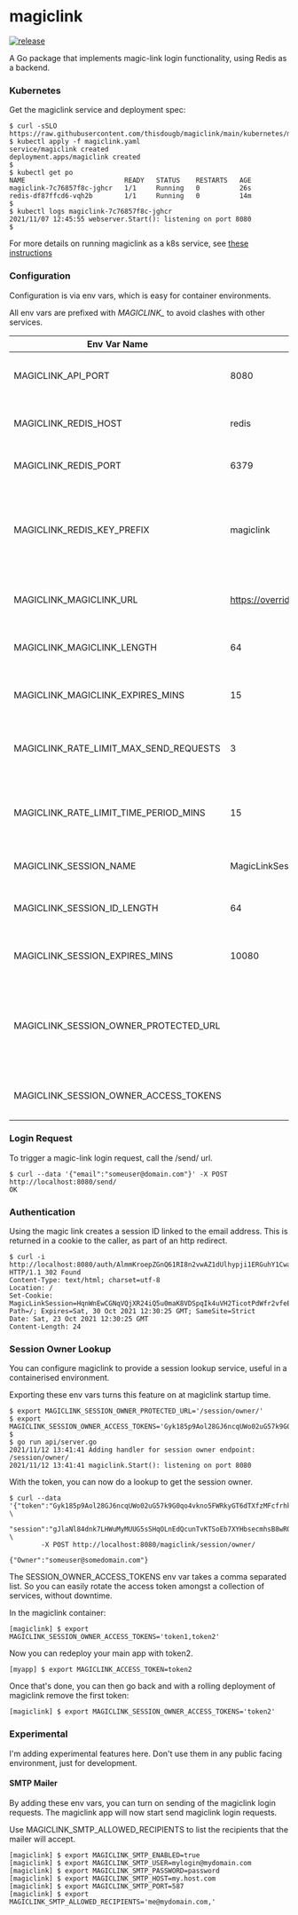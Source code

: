 # magiclink

[![release](https://github.com/thisdougb/magiclink/actions/workflows/release.yaml/badge.svg)](https://github.com/thisdougb/magiclink/actions/workflows/release.yaml)

A Go package that implements magic-link login functionality, using Redis as a backend.

### Kubernetes
Get the magiclink service and deployment spec:
```
$ curl -sSLO https://raw.githubusercontent.com/thisdougb/magiclink/main/kubernetes/magiclink.yaml
$ kubectl apply -f magiclink.yaml    
service/magiclink created
deployment.apps/magiclink created
$
$ kubectl get po
NAME                         READY   STATUS    RESTARTS   AGE
magiclink-7c76857f8c-jghcr   1/1     Running   0          26s
redis-df87ffcd6-vqh2b        1/1     Running   0          14m
$
$ kubectl logs magiclink-7c76857f8c-jghcr
2021/11/07 12:45:55 webserver.Start(): listening on port 8080
$
```
For more details on running magiclink as a k8s service, see [these instructions](https://github.com/thisdougb/magiclink/tree/main/kubernetes)

### Configuration
Configuration is via env vars, which is easy for container environments.

All env vars are prefixed with *MAGICLINK_* to avoid clashes with other services.

Env Var Name| Default| Description
----|---|---
MAGICLINK_API_PORT| 8080 | The web server listens on this port.
MAGICLINK_REDIS_HOST | redis | Host name for the redis instance.
MAGICLINK_REDIS_PORT | 6379 | Port of the redis instance.
MAGICLINK_REDIS_KEY_PREFIX | magiclink | All redis database keys are prefixed with this string, to keep things isolated.
MAGICLINK_MAGICLINK_URL | https://override.me/magiclink/auth/ | The root of the login URL sent to users.
MAGICLINK_MAGICLINK_LENGTH | 64 | Length of the magiclink id string.
MAGICLINK_MAGICLINK_EXPIRES_MINS | 15 | Expiry time of magic link IDs, in minutes.
MAGICLINK_RATE_LIMIT_MAX_SEND_REQUESTS | 3 | Maximum number of send requests per email.
MAGICLINK_RATE_LIMIT_TIME_PERIOD_MINS | 15 | Time period over which max requests are limited, in minutes.
MAGICLINK_SESSION_NAME | MagicLinkSession | Cookie session ID name.
MAGICLINK_SESSION_ID_LENGTH | 64 | Length of cookie session ID string.
MAGICLINK_SESSION_EXPIRES_MINS | 10080 | Expire time of session ID, in minutes.
MAGICLINK_SESSION_OWNER_PROTECTED_URL |  | endpoint to lookup session owners - intended for protected use only
MAGICLINK_SESSION_OWNER_ACCESS_TOKENS |  | comma separated list of token id's

### Login Request
To trigger a magic-link login request, call the /send/ url.
```
$ curl --data '{"email":"someuser@domain.com"}' -X POST http://localhost:8080/send/
OK
```

### Authentication
Using the magic link creates a session ID linked to the email address.
This is returned in a cookie to the caller, as part of an http redirect.
```
$ curl -i http://localhost:8080/auth/AlmmKroepZGnQ61RI8n2vwAZ1dUlhypji1ERGuhY1CwaKhi1fqyZUQuNSPjuavMJ
HTTP/1.1 302 Found
Content-Type: text/html; charset=utf-8
Location: /
Set-Cookie: MagicLinkSession=HqnWnEwCGNqVQjXR24iQ5u0maK8VDSpqIk4uVH2TicotPdWfr2vfeEMLDaMvfX0o; Path=/; Expires=Sat, 30 Oct 2021 12:30:25 GMT; SameSite=Strict
Date: Sat, 23 Oct 2021 12:30:25 GMT
Content-Length: 24
```
### Session Owner Lookup
You can configure magiclink to provide a session lookup service, useful in a containerised environment.

Exporting these env vars turns this feature on at magiclink startup time.
```
$ export MAGICLINK_SESSION_OWNER_PROTECTED_URL='/session/owner/'
$ export MAGICLINK_SESSION_OWNER_ACCESS_TOKENS='Gyk185p9Aol28GJ6ncqUWo02uG57k9G0qo4vkno5FWRkyGT6dTXfzMFcfrhknzSW'
$
$ go run api/server.go
2021/11/12 13:41:41 Adding handler for session owner endpoint: /session/owner/
2021/11/12 13:41:41 magiclink.Start(): listening on port 8080
```
With the token, you can now do a lookup to get the session owner.
```
$ curl --data '{"token":"Gyk185p9Aol28GJ6ncqUWo02uG57k9G0qo4vkno5FWRkyGT6dTXfzMFcfrhknzSW", \
                "session":"gJlaNl84dnk7LHWuMyMUUG5sSHqOLnEdQcunTvKTSoEb7XYHbsecmhsB8wRO0TFm"}' \
        -X POST http://localhost:8080/magiclink/session/owner/

{"Owner":"someuser@somedomain.com"}
```
The SESSION_OWNER_ACCESS_TOKENS env var takes a comma separated list.
So you can easily rotate the access token amongst a collection of services, without downtime.

In the magiclink container:
```
[magiclink] $ export MAGICLINK_SESSION_OWNER_ACCESS_TOKENS='token1,token2'
```
Now you can redeploy your main app with token2.
```
[myapp] $ export MAGICLINK_ACCESS_TOKEN=token2
```
Once that's done, you can then go back and with a rolling deployment of magiclink remove the first token:
```
[magiclink] $ export MAGICLINK_SESSION_OWNER_ACCESS_TOKENS='token2'
```
### Experimental
I'm adding experimental features here.
Don't use them in any public facing environment, just for development.

#### SMTP Mailer
By adding these env vars, you can turn on sending of the magiclink login requests.
The magiclink app will now start send magiclink login requests.

Use MAGICLINK_SMTP_ALLOWED_RECIPIENTS to list the recipients that the mailer will accept.
```
[magiclink] $ export MAGICLINK_SMTP_ENABLED=true
[magiclink] $ export MAGICLINK_SMTP_USER=mylogin@mydomain.com
[magiclink] $ export MAGICLINK_SMTP_PASSWORD=password  
[magiclink] $ export MAGICLINK_SMTP_HOST=my.host.com
[magiclink] $ export MAGICLINK_SMTP_PORT=587
[magiclink] $ export MAGICLINK_SMTP_ALLOWED_RECIPIENTS='me@mydomain.com,'
```
